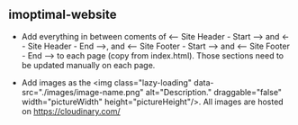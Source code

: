 ## imoptimal-website

- Add everything in between coments of <-- Site Header - Start --> and <-- Site Header - End -->, and <-- Site Footer - Start --> and <-- Site Footer - End --> to each page (copy from index.html). Those sections need to be updated manually on each page.

- Add images as the \<img class="lazy-loading" data-src="./images/image-name.png" alt="Description." draggable="false" width="pictureWidth" height="pictureHeight"/>. All images are hosted on https://cloudinary.com/

